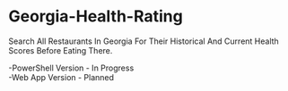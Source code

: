 # Georgia-Health-Rating
Search All Restaurants In Georgia For Their Historical And Current Health Scores Before Eating There.

-PowerShell Version - In Progress <br>
-Web App Version - Planned
